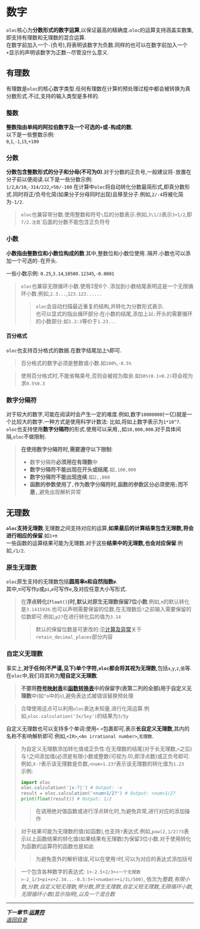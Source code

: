 # 数字  

`oloc`核心为**分数形式的数字运算**,以保证最高的精确度.`oloc`的运算支持涵盖实数集,即支持有理数和无理数的混合运算.  
在数字前加入一个`-`(负号),将表明该数字为负数.同样的也可以在数字前加入一个`+`显示的声明该数字为正数--尽管没什么意义.  

## 有理数  

有理数是`oloc`的核心数字类型.任何有理数在计算的预处理过程中都会被转换为真分数形式.不过,支持的输入类型是多样的.  

### 整数  

**整数指由单纯的阿拉伯数字及一个可选的`+`或`-`构成的数**.  
以下是一些整数示例:  
`0`,`1`,`-1`,`15`,`+100`  

### 分数  

**分数包含整数形式的分子和分母(不可为0)**.对于分数的正负号,一般建议将`-`放置在分子前以便阅读.以下是一些分数示例:  
`1/2`,`0/10`,`-314/222`,`+50/-100`
在计算中`oloc`将自动转化分数最简形式,即真分数形式.同时将正/负号化简(如果分子分母同时出现)且移至分子.例如,`2/-4`将被化简为`-1/2`.  

> `oloc`也兼容带分数.使用整数和符号`\`后的分数表示.例如,`3\1/2`表示`3+1/2`,即`7/2.注意`\`后面的分数不能包含正负符号  

### 小数

**小数指由整数位和小数位构成的数**.其中,整数位和小数位使用`.`隔开.小数也可以添加一个可选的`-`在开头.  

一些小数示例:
`0.25`,`3.14`,`10500.12345`,`-0.0001`  

> `oloc`也兼容无限循环小数.使用3至6个`.`添加到小数结尾表明这是一个无限循环小数.例如,`2.3...`,`123.123......`  
>> `oloc`会自动扫描最近重复的结构,并转化为分数形式表示.  
> 也可以显式的指出循环部分:在小数的结尾,添加上以`:`开头的需要循环的小数部分.如`1.2:3`等价于`1.23...`  

#### 百分格式  

`oloc`也支持百分格式的数据.在数字结尾加上`%`即可.  

> 百分格式的数字必须是整数或小数.如`100%`,`-0.5%`  

> 使用百分格式时,不能省略乘号,否则会被视为取余.如`50%(0.1+0.2)`将会视为求`0.5%0.3`  

### 数字分隔符  

对于较大的数字,可能在阅读时会产生一定的难度.例如,数字`10000000`(一亿)就是一个比较大的数字.一种方式是使用科学计数法: 比如,将如上数字表示为`1*10^7`.  
`oloc`也支持使用**数字分隔符**的形式.使用可以采用`,`,如`10,000,000`.对于具体间隔,`oloc`不做限制.  

> **在使用数字分隔符时,需要遵守以下限制**:  
> - 数字分隔符**必须用在有理数**中  
> - **数字分隔符不能出现在开头或结尾**.如`,100,000`  
> - **数字分隔符不能出现连续**.如`2,,000`  
> - **函数的参数使用了`,`作为数字分隔符时,函数的参数区分必须使用`;`而不是`,`**,避免出现解析异常  

## 无理数  

**`oloc`支持无理数**.无理数之间支持对应的运算,**如果最后的计算结果包含无理数,将会进行相应的保留**.如`1+π`  
一些函数的运算结果可能为无理数.对于这些**结果中的无理数,也会对应保留**.例如,`√1/2`.  

### 原生无理数

`oloc`原生支持的无理数包括**圆周率`π`**和**自然指数`𝑒`**.  
其中,`π`可写作`p`或`pi`,`𝑒`可写作`e`,及对应任意大小写形式.  

> 在**浮点转化(`float()`)时,默认对原生无理数保留7位小数**.例如,`π`的默认转化是`3.1415926`.也可以声明需要保留的位数,在无理数后`?`之前输入需要保留的位数即可.例如,`p2?`在进行转化后的值为`3.14`  
> > 默认的保留位数是可更改的:见[计算及异常](计算,结果及异常.md)关于`retain_decimal_places`部分内容  

### 自定义无理数  

事实上,**对于任何(不严谨,见下)单个字符,`oloc`都会将其视为无理数**,包括`x`,`y`,`z`,`值`等.在`oloc`中,我们将其称为**短自定义无理数**.  
> **不要将[符号映射表](../项目说明/数据/符号映射表.md)和[函数转换表](../项目说明/数据/函数转换表.md)中的保留字(表第二列的全部)用于自定义无理数**中(如`^o`中的`o`),避免表达式被错误替换预处理  

> 合理使用这点可以利用`oloc`表达未知量,进行化简运算.例如,`oloc.calculation('3x/5xy')`的结果为`3/5y`  

自定义无理数也可以支持多个单词:使用`<` `>`包裹即可,表示**长自定义无理数**,其内的名称不影响解析即可.例如,`<IR>`,`<An irrational number>`,`无理数`.  
> 为自定义无理数添加转化值或正负性:在无理数的结尾(对于长无理数,`>`之后)与`?`之间添加值(必须是有限小数或整数(可视为.0),即浮点数)或正负号即可.例如,`X-?`表示该无理数是负数,`<num>1.23?`表示该无理数的转化值为`1.23`  
> 示例:  
> ```python
> import oloc
> oloc.calculation('|x-?|') # Output: -x
> result = oloc.calculation('<num>1/2?') # Output: <num>1/2?
> print(float(result)) # Output: 1/2
> ```
> > 在调用绝对值函数或进行浮点转化时,为避免异常,进行对应的添加操作  

> 对于结果可能为无理数的值(如函数),也支持`?`表达式.例如,`pow(2,1/2)?3`表示以上函数结果的转化值(如果结果有无理数)为保留3位小数.对于使用转化为函数的运算符的函数也是如此  
> > 为避免意外的解析错误,可以在使用`?`时,可以为对应的表达式添加括号  

> 一个包含各种数字的表达式: `1+-2.5+2/3+<一个无理数>-2_1/3+pi+x+2.34...-0.5:5+(<number>+i/3i/500)`, 依次为*整数,有限小数,分数,自定义短无理数,带分数,原生无理数,自定义短无理数,无限循环小数,无限循环小数(显示指明),以及一个混合数*  

---  
***下一章节:[运算符](运算符.md)***  
*[返回目录](使用教程目录.md)*  